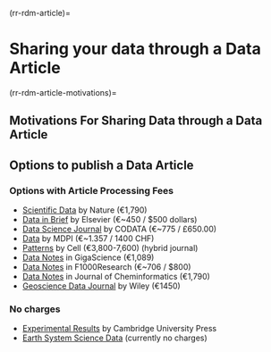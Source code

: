 (rr-rdm-article)=
# Sharing your data through a Data Article

(rr-rdm-article-motivations)=
##  Motivations For Sharing Data through a Data Article

## Options to publish a Data Article

### Options with Article Processing Fees 
* [Scientific Data](https://www.nature.com/sdata/) by Nature (€1,790)
* [Data in Brief](https://www.journals.elsevier.com/data-in-brief) by Elsevier (€~450 / $500 dollars)
* [Data Science Journal](https://datascience.codata.org/) by CODATA (€~775 / £650.00)
* [Data](https://www.mdpi.com/journal/data) by MDPI (€~1.357 / 1400 CHF)
* [Patterns](https://www.cell.com/patterns/home) by Cell (€3,800-7,600) (hybrid journal)
* [Data Notes](https://academic.oup.com/gigascience) in GigaScience (€1,089)
* [Data Notes](https://think.f1000research.com/about-data-notes/) in F1000Research (€~706 / $800)
* [Data Notes](https://jcheminf.biomedcentral.com/submission-guidelines/preparing-your-manuscript/data-note) in Journal of Cheminformatics (€1,790)
* [Geoscience Data Journal](https://rmets-onlinelibrary-wiley-com.tudelft.idm.oclc.org/journal/20496060) by Wiley (€1450)

### No charges 
* [Experimental Results](https://www.cambridge.org/core/journals/experimental-results) by Cambridge University Press
* [Earth System Science Data](https://www.earth-system-science-data.net/) (currently no charges)

